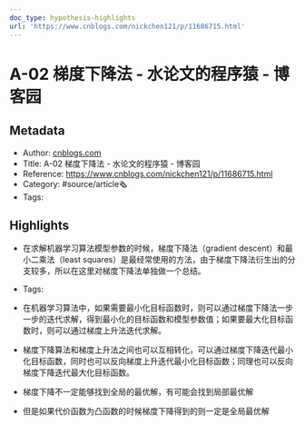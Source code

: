 ```yaml
---
doc_type: hypothesis-highlights
url: 'https://www.cnblogs.com/nickchen121/p/11686715.html'
---
```

# A-02 梯度下降法 - 水论文的程序猿 - 博客园
## Metadata
- Author: [cnblogs.com]()
- Title: A-02 梯度下降法 - 水论文的程序猿 - 博客园
- Reference: https://www.cnblogs.com/nickchen121/p/11686715.html
- Category: #source/article🗞
- Tags:
## Highlights
- 在求解机器学习算法模型参数的时候，梯度下降法（gradient descent）和最小二乘法（least squares）是最经常使用的方法，由于梯度下降法衍生出的分支较多，所以在这里对梯度下降法单独做一个总结。


- Tags:

- 在机器学习算法中，如果需要最小化目标函数时，则可以通过梯度下降法一步一步的迭代求解，得到最小化的目标函数和模型参数值；如果要最大化目标函数时，则可以通过梯度上升法迭代求解。

- 梯度下降算法和梯度上升法之间也可以互相转化，可以通过梯度下降迭代最小化目标函数，同时也可以反向梯度上升迭代最小化目标函数；同理也可以反向梯度下降迭代最大化目标函数。

- 梯度下降不一定能够找到全局的最优解，有可能会找到局部最优解

- 但是如果代价函数为凸函数的时候梯度下降得到的则一定是全局最优解

